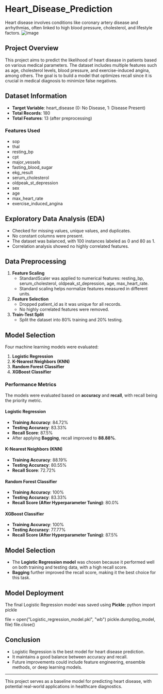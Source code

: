 # Heart_Disease_Prediction
 Heart disease involves conditions like coronary artery disease and arrhythmias, often linked to high blood pressure, cholesterol, and lifestyle factors.
![image](https://github.com/user-attachments/assets/07c07f35-9bc6-4c55-ab36-3dbbe13038d4)

## Project Overview
This project aims to predict the likelihood of heart disease in patients based on various medical parameters. The dataset includes multiple features such as age, cholesterol levels, blood pressure, and exercise-induced angina, among others. The goal is to build a model that optimizes recall since it is crucial in medical diagnosis to minimize false negatives.

## Dataset Information
- **Target Variable**: heart_disease (0: No Disease, 1: Disease Present)
- **Total Records**: 180
- **Total Features**: 13 (after preprocessing)

### Features Used
- sop
- thal
- resting_bp
- cpt
- major_vessels
- fasting_blood_sugar
- ekg_result
- serum_cholesterol
- oldpeak_st_depression
- sex
- age
- max_heart_rate
- exercise_induced_angina

## Exploratory Data Analysis (EDA)
- Checked for missing values, unique values, and duplicates.
- No constant columns were present.
- The dataset was balanced, with 100 instances labeled as 0 and 80 as 1.
- Correlation analysis showed no highly correlated features.

## Data Preprocessing
1. **Feature Scaling**
   - StandardScaler was applied to numerical features: resting_bp, serum_cholesterol, oldpeak_st_depression, age, max_heart_rate.
   - Standard scaling helps normalize features measured in different units.
2. **Feature Selection**
   - Dropped patient_id as it was unique for all records.
   - No highly correlated features were removed.
3. **Train-Test Split**
   - Split the dataset into 80% training and 20% testing.

## Model Selection
Four machine learning models were evaluated:
1. **Logistic Regression**
2. **K-Nearest Neighbors (KNN)**
3. **Random Forest Classifier**
4. **XGBoost Classifier**

### Performance Metrics
The models were evaluated based on **accuracy** and **recall**, with recall being the priority metric.

#### Logistic Regression
- **Training Accuracy**: 84.72%
- **Testing Accuracy**: 83.33%
- **Recall Score**: 87.5%
- After applying **Bagging**, recall improved to **88.88%**.

#### K-Nearest Neighbors (KNN)
- **Training Accuracy**: 88.19%
- **Testing Accuracy**: 80.55%
- **Recall Score**: 72.72%

#### Random Forest Classifier
- **Training Accuracy**: 100%
- **Testing Accuracy**: 83.33%
- **Recall Score (After Hyperparameter Tuning)**: 80.0%

#### XGBoost Classifier
- **Training Accuracy**: 100%
- **Testing Accuracy**: 77.77%
- **Recall Score (After Hyperparameter Tuning)**: 87.5%

## Model Selection
- The **Logistic Regression model** was chosen because it performed well on both training and testing data, with a high recall score.
- **Bagging** further improved the recall score, making it the best choice for this task.

## Model Deployment
The final Logistic Regression model was saved using **Pickle**:
python
import pickle

file = open("Logistic_regression_model.pkl", "wb")
pickle.dump(log_model, file)
file.close()


## Conclusion
- Logistic Regression is the best model for heart disease prediction.
- It maintains a good balance between accuracy and recall.
- Future improvements could include feature engineering, ensemble methods, or deep learning models.

---

This project serves as a baseline model for predicting heart disease, with potential real-world applications in healthcare diagnostics.
